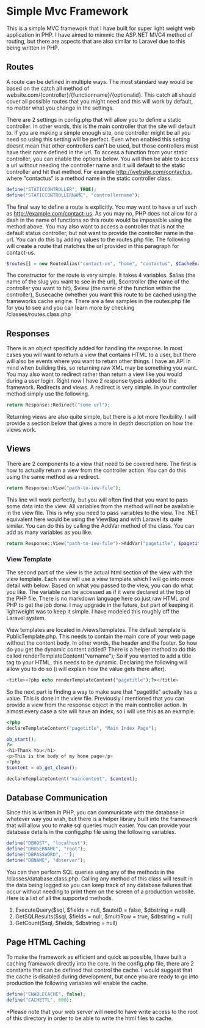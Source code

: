 # Simple Mvc Framework
This is a simple MVC framework that I have built for super light weight web application in PHP. I have aimed to mimmic the ASP.NET MVC4  method of routing, but there are aspects that are also similar to Laravel due to this being written in PHP. 

## Routes
A route can be defined in multiple ways. The most standard way would be based on the catch all method of website.com/{controller}/{functionname}/{optionalid}. This catch all should cover all possible routes that you might need and this will work by default, no matter what you change in the settings. 

There are 2 settings in config.php that will allow you to define a static controller. In other words, this is the main controller that the site will default to. If you are making a simple enough site, one controller might be all you need so using this setting will be perfect. Even when enabled this setting doesnt mean that other controllers can't be used, but those controllers must have their name defined in the url. To access a function from your static controller, you can enable the options below. You will then be able to access a url without needing the controller name and it will default to the static controller and hit that method. For example http://website.com/contactus, where "contactus" is a method name in the static controller class.

```php
define("STATICCONTROLLER", TRUE);
define("STATICCONTROLLERNAME", "controllername");
```
The final way to define a route is explicitly. You may want to have a url such as http://example.com/contact-us. As you may no, PHP does not allow for a dash in the name of functions so this route would be impossible using the method above. You may also want to access a controller that is not the default status controller, but not want to provide the controller name in the url. You can do this by adding values to the routes.php file. The following will create a route that matches the url provided in this paragraph for contact-us.
```php
$routes[] = new RouteAlias("contact-us", "home", "contactus", $CacheEnabled);
```

The constructor for the route is very simple. It takes 4 variables. $alias (the name of the slug you want to see in the url), $controller (the name of the controller you want to hit), $view (the name of the function within the controller), $usecache (whether you want this route to be cached using the frameworks cache engine. There are a few samples in the routes.php file for you to see and you can learn more by checking /classes/routes.class.php

## Responses
There is an object specificly added for handling the response. In most cases you will want to return a view that contains HTML to a user, but there will also be events where you want to return other things. I have an API in mind when building this, so returning raw XML may be something you want. You may also want to redirect rather than return a view like you would during a user login. Right now I have 2 response types added to the framework. Redirects and views. A redirect is very simple. In your controller method simply use the following.
```php
return Response::Redirect("some url");
```
Returning views are also quite simple, but there is a lot more flexibility. I will provide a section below that gives a more in depth description on how the views work.

## Views
There are 2 components to a view that need to be covered here. The first is how to actually return a view from the controller action. You can do this using the same method as a redirect. 

```php
return Response::View("path-to-iew-file");
```

This line will work perfectly, but you will often find that you want to pass some data into the view. All variables from the method will not be available in the view file. This is why you need to pass variables to the view. The .NET equivalent here would be using the ViewBag and with Laravel its quite similar. You can do this by calling the AddVar method of the class. You can add as many variables as you like. 
```php
return Response::View("path-to-iew-file")->AddVar("pagetitle", $pagetitle)->AddVar("listresults", $listresults);
```
### View Template
The second part of the view is the actual html section of the view with the view template. Each view will use a view template which I will go into more detail with below. Based on what you passed to the view, you can do what you like. The variable can be accessed as if it were declared at the top of the PHP file. There is no markdown language here so just raw HTML and PHP to get the job done. I may upgrade in the future, but part of keeping it lightweight was to keep it simple. I have modeled this roughly off the Laravel system. 

View templates are located in /views/templates. The default template is PublicTemplate.php. This needs to contain the main core of your web page without the content body. In other words, the header and the footer. So how do you get the dynamic content added? There is a helper method to do this called renderTemplateContent("varname"); So if you wanted to add a title tag to your HTML, this needs to be dynamic. Declaring the following will allow you to do so (i will explain how the value gets there after).
```php
<title><?php echo renderTemplateContent("pagetitle");?></title>
```
So the next part is finding a way to make sure that "pagetitle" actually has a value. This is done in the view file. Previously i mentioned that you can provide a view from the response object in the main controller action. In almost every case a site will have an index, so i will use this as an example. 
```php
<?php 
declareTemplateContent("pagetitle", "Main Index Page");

ob_start();
?>
<h1>Thank You</h1>
<p>This is the body of my home page</p>
<?php
$content = ob_get_clean();

declareTemplateContent("maincontent", $content);
```

## Database Communication
Since this is written in PHP, you can communicate with the database in whatever way you wish, but there is a helper library built into the framework that will allow you to make sql queries much easier. You can provide your database details in the config.php file using the following variables.
```php
define("DBHOST", "localhost");
define("DBUSERNAME", "root");
define("DBPASSWORD", '');
define("DBNAME", "dbserver");
```
You can then perform SQL queries using any of the methods in the /classes/database.class.php. Calling any method of this class will result in the data being logged so you can keep track of any database failures that occur without needing to print them on the screen of a production website. Here is a list of all the supported methods.

1. ExecuteQuery($sql, $fields = null, $autoID = false, $dbstring = null)
2. GetSQLResults($sql, $fields = null, $multiRow = true, $dbstring = null)
3. GetCount($sql, $fields, $dbstring = null)

## Page HTML Caching
To make the framework as efficient and quick as possible, I have built a caching framework directly into the core. In the config.php file, there are 2 constants that can be defined that control the cache. I would suggest that the cache is disabled during development, but once you are ready to go into production the following variables will enable the cache.
```php
define("ENABLECACHE", false);
define("CACHETTL", 600);
```
*Please note that your web server will need to have write access to the root of this directory in order to be able to write the html files to cache.
